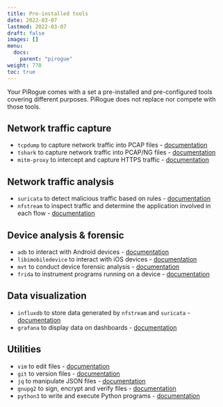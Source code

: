 ```yaml
---
title: Pre-installed tools
date: 2022-03-07
lastmod: 2022-03-07
draft: false
images: []
menu:
  docs:
    parent: "pirogue"
weight: 770
toc: true
---
```


Your PiRogue comes with a set a pre-installed and pre-configured tools covering different purposes. PiRogue does not replace nor compete with those tools.

## Network traffic capture
* `tcpdump` to capture network traffic into PCAP files - [documentation](https://www.tcpdump.org/manpages/tcpdump.1.html)
* `tshark` to capture network traffic into PCAP/NG files - [documentation](https://www.wireshark.org/docs/man-pages/tshark.html)
* `mitm-proxy` to intercept and capture HTTPS traffic - [documentation](https://docs.mitmproxy.org/stable/)

## Network traffic analysis
* `suricata` to detect malicious traffic based on rules - [documentation](https://suricata.readthedocs.io/en/suricata-6.0.5/)
* `nfstream` to inspect traffic and determine the application involved in each flow - [documentation](https://www.nfstream.org/docs/)

## Device analysis & forensic
* `adb` to interact with Android devices - [documentation](https://developer.android.com/studio/command-line/adb)
* `libimobiledevice` to interact with iOS devices - [documentation](https://docs.libimobiledevice.org/libimobiledevice/latest/)
* `mvt` to conduct device forensic analysis - [documentation](https://docs.mvt.re/en/latest/)
* `frida` to instrument programs running on a device - [documentation](https://frida.re/docs/home/)

## Data visualization
* `influxdb` to store data generated by `nfstream` and `suricata` - [documentation](https://docs.influxdata.com/)
* `grafana` to display data on dashboards - [documentation](https://grafana.com/docs/)

## Utilities
* `vim` to edit files - [documentation](https://wiki.gentoo.org/wiki/Vim/Guide)
* `git` to version files - [documentation](https://git-scm.com/docs)
* `jq` to manipulate JSON files - [documentation](https://stedolan.github.io/jq/manual/)
* `gnupg2` to sign, encrypt and verify files - [documentation](https://www.gnupg.org/documentation/)
* `python3` to write and execute Python programs - [documentation](https://docs.python.org/3/index.html)
